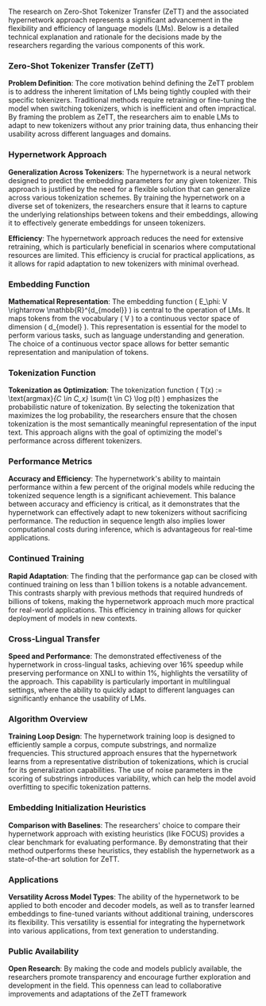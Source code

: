 The research on Zero-Shot Tokenizer Transfer (ZeTT) and the associated hypernetwork approach represents a significant advancement in the flexibility and efficiency of language models (LMs). Below is a detailed technical explanation and rationale for the decisions made by the researchers regarding the various components of this work.

### Zero-Shot Tokenizer Transfer (ZeTT)

**Problem Definition**: The core motivation behind defining the ZeTT problem is to address the inherent limitation of LMs being tightly coupled with their specific tokenizers. Traditional methods require retraining or fine-tuning the model when switching tokenizers, which is inefficient and often impractical. By framing the problem as ZeTT, the researchers aim to enable LMs to adapt to new tokenizers without any prior training data, thus enhancing their usability across different languages and domains.

### Hypernetwork Approach

**Generalization Across Tokenizers**: The hypernetwork is a neural network designed to predict the embedding parameters for any given tokenizer. This approach is justified by the need for a flexible solution that can generalize across various tokenization schemes. By training the hypernetwork on a diverse set of tokenizers, the researchers ensure that it learns to capture the underlying relationships between tokens and their embeddings, allowing it to effectively generate embeddings for unseen tokenizers.

**Efficiency**: The hypernetwork approach reduces the need for extensive retraining, which is particularly beneficial in scenarios where computational resources are limited. This efficiency is crucial for practical applications, as it allows for rapid adaptation to new tokenizers with minimal overhead.

### Embedding Function

**Mathematical Representation**: The embedding function \( E_\phi: V \rightarrow \mathbb{R}^{d_{model}} \) is central to the operation of LMs. It maps tokens from the vocabulary \( V \) to a continuous vector space of dimension \( d_{model} \). This representation is essential for the model to perform various tasks, such as language understanding and generation. The choice of a continuous vector space allows for better semantic representation and manipulation of tokens.

### Tokenization Function

**Tokenization as Optimization**: The tokenization function \( T(x) := \text{argmax}_{C \in C_x} \sum_{t \in C} \log p(t) \) emphasizes the probabilistic nature of tokenization. By selecting the tokenization that maximizes the log probability, the researchers ensure that the chosen tokenization is the most semantically meaningful representation of the input text. This approach aligns with the goal of optimizing the model's performance across different tokenizers.

### Performance Metrics

**Accuracy and Efficiency**: The hypernetwork's ability to maintain performance within a few percent of the original models while reducing the tokenized sequence length is a significant achievement. This balance between accuracy and efficiency is critical, as it demonstrates that the hypernetwork can effectively adapt to new tokenizers without sacrificing performance. The reduction in sequence length also implies lower computational costs during inference, which is advantageous for real-time applications.

### Continued Training

**Rapid Adaptation**: The finding that the performance gap can be closed with continued training on less than 1 billion tokens is a notable advancement. This contrasts sharply with previous methods that required hundreds of billions of tokens, making the hypernetwork approach much more practical for real-world applications. This efficiency in training allows for quicker deployment of models in new contexts.

### Cross-Lingual Transfer

**Speed and Performance**: The demonstrated effectiveness of the hypernetwork in cross-lingual tasks, achieving over 16% speedup while preserving performance on XNLI to within 1%, highlights the versatility of the approach. This capability is particularly important in multilingual settings, where the ability to quickly adapt to different languages can significantly enhance the usability of LMs.

### Algorithm Overview

**Training Loop Design**: The hypernetwork training loop is designed to efficiently sample a corpus, compute substrings, and normalize frequencies. This structured approach ensures that the hypernetwork learns from a representative distribution of tokenizations, which is crucial for its generalization capabilities. The use of noise parameters in the scoring of substrings introduces variability, which can help the model avoid overfitting to specific tokenization patterns.

### Embedding Initialization Heuristics

**Comparison with Baselines**: The researchers' choice to compare their hypernetwork approach with existing heuristics (like FOCUS) provides a clear benchmark for evaluating performance. By demonstrating that their method outperforms these heuristics, they establish the hypernetwork as a state-of-the-art solution for ZeTT.

### Applications

**Versatility Across Model Types**: The ability of the hypernetwork to be applied to both encoder and decoder models, as well as to transfer learned embeddings to fine-tuned variants without additional training, underscores its flexibility. This versatility is essential for integrating the hypernetwork into various applications, from text generation to understanding.

### Public Availability

**Open Research**: By making the code and models publicly available, the researchers promote transparency and encourage further exploration and development in the field. This openness can lead to collaborative improvements and adaptations of the ZeTT framework